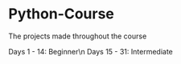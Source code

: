 # Python-Course
The projects made throughout the course 

Days 1 - 14: Beginner\n
Days 15 - 31: Intermediate
